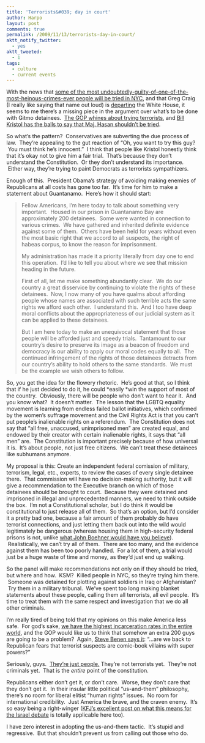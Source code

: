 ```yaml
---
title: 'Terrorists&#039; day in court'
author: Harpo
layout: post
comments: true
permalink: /2009/11/13/terrorists-day-in-court/
aktt_notify_twitter:
  - yes
aktt_tweeted:
  - 1
tags:
  - culture
  - current events
---
```

With the news that <a href="http://www.npr.org/templates/story/story.php?storyId=120377026&ft=1&f=1001" target="_blank">some of the most undoubtedly-guilty-of-one-of-the-most-heinous-crimes-ever people will be tried in NYC</a>, and that Greg Craig (I really like saying that name out loud) is <a href="http://www.cnn.com/2009/POLITICS/11/13/obama.staff.shakeup/index.html?eref=rss_topstories&utm_source=feedburner&utm_medium=feed&utm_campaign=Feed%3A+rss%2Fcnn_topstories+%28RSS%3A+Top+Stories%29&utm_content=Google+Reader" target="_blank">departing</a> the White House, it seems to me there&#8217;s a missing piece in the argument over what&#8217;s to be done with Gitmo detainees.  <a href="http://www.washingtonmonthly.com/archives/individual/2009_11/020968.php" target="_blank">The GOP whines about trying terrorists</a>, and <a href="http://thinkprogress.org/2009/11/13/kristol-hasan-trial/" target="_blank">Bill Kristol has the balls to say that Maj. Hasan shouldn&#8217;t be tried</a>.

So what&#8217;s the pattern?  Conservatives are subverting the due process of law.  They&#8217;re appealing to the gut reaction of &#8220;Oh, you want to try this guy?  You must think he&#8217;s innocent.&#8221;  I think that people like Kristol honestly think that it&#8217;s okay not to give him a fair trial.  That&#8217;s because they don&#8217;t understand the Constitution.  Or they don&#8217;t understand its importance.  Either way, they&#8217;re trying to paint Democrats as terrorists sympathizers.

Enough of this.  President Obama&#8217;s strategy of avoiding making enemies of Republicans at all costs has gone too far.  It&#8217;s time for him to make a statement about Guantanamo.  Here&#8217;s how it should start:

> Fellow Americans, I&#8217;m here today to talk about something very important.  Housed in our prison in Guantanamo Bay are approximately 200 detainees.  Some were wanted in connection to various crimes.  We have gathered and inherited definite evidence against some of them.  Others have been held for years without even the most basic right that we accord to all suspects, the right of habeas corpus, to know the reason for imprisonment.
> 
> My administration has made it a priority literally from day one to end this operation.  I&#8217;d like to tell you about where we see that mission heading in the future.
> 
> First of all, let me make something abundantly clear.  We do our country a great disservice by continuing to violate the rights of these detainees.  Now, I now many of you have qualms about affording people whose names are associated with such terrible acts the same rights we afford each other.  I understand this.  And I too have deep moral conflicts about the appropriateness of our judicial system as it can be applied to these detainees.
> 
> But I am here today to make an unequivocal statement that those people will be afforded just and speedy trials.  Tantamount to our country&#8217;s desire to preserve its image as a beacon of freedom and democracy is our ability to apply our moral codes equally to all.  The continued infringement of the rights of those detainees detracts from our country&#8217;s ability to hold others to the same standards.  We must be the example we wish others to follow.

So, you get the idea for the flowery rhetoric.  He&#8217;s good at that, so I think that if he just decided to do it, he could *easily *win the support of most of the country.  Obviously, there will be people who don&#8217;t want to hear it.  And you know what?  It doesn&#8217;t matter.  The lesson that the LGBTQ equality movement is learning from endless failed ballot initiatives, which confirmed by the women&#8217;s suffrage movement and the Civil Rights Act is that you can&#8217;t put people&#8217;s inalienable rights on a referendum.  The Constitution does not say that &#8220;all free, unaccused, unimprisoned men&#8221; are created equal, and endowed by their creator with certain inalienable rights, it says that &#8220;all men&#8221; are.  The Constitution is important precisely because of how universal it is.  It&#8217;s about people, not just free citizens.  We can&#8217;t treat these detainees like subhumans anymore.

My proposal is this: Create an independent federal comission of military, terrorism, legal, etc., experts, to review the cases of every single detainee there.  That commission will have no decision-making authority, but it will give a recommendation to the Executive branch on which of those detainees should be brought to court.  Because they were detained and imprisoned in illegal and unprecedented manners, we need to think outside the box.  I&#8217;m not a Constitutional scholar, but I do think it would be constitutional to just release all of them.  So that&#8217;s an option, but I&#8217;d consider it a pretty bad one, because a fair amount of them probably do have terrorist connections, and just letting them back out into the wild would legitimately be dangerous (whereas housing them in high-security federal prisons is not, unlike <a href="http://johnboehner.house.gov/News/DocumentSingle.aspx?DocumentID=128963" target="_blank">what John Boehner would have you believe</a>).  Realistically, we can&#8217;t try all of them.  There are too many, and the evidence against them has been too poorly handled.  For a lot of them, a trial would just be a huge waste of time and money, as they&#8217;d just end up walking.

So the panel will make recommendations not only on if they should be tried, but where and how.  KSM?  Killed people in NYC, so they&#8217;re trying him there.  Someone was detained for plotting against soldiers in Iraq or Afghanistan?  Try them in a military tribunal.  We&#8217;ve spent too long making blanket statements about these people, calling them all terrorists, all evil people.  It&#8217;s time to treat them with the same respect and investigation that we do all other criminals.

I&#8217;m really tired of being told that my opinions on this make America less safe.  For god&#8217;s sake, <a href="http://www.kcl.ac.uk/depsta/law/research/icps/worldbrief/wpb_stats.php?area=all&category=wb_poprate" target="_blank">we have the highest incarceration rates in the entire world</a>, and the GOP would like us to think that somehow an extra 200 guys are going to be a problem?  Again, <a href="http://www.washingtonmonthly.com/archives/individual/2009_11/020968.php" target="_blank">Steve Benen says it</a>: &#8220;&#8230;are we back to Republican fears that terrorist suspects are comic-book villains with super powers?&#8221;

Seriously, guys.  <span style="text-decoration: underline;">They&#8217;re just people.</span> They&#8217;re not terrorists yet.  They&#8217;re not criminals yet.  That is the *entire* point of the constitution.

Republicans either don&#8217;t get it, or don&#8217;t care.  Worse, they don&#8217;t care that they don&#8217;t get it.  In their insular little political &#8220;us-and-them&#8221; philosophy, there&#8217;s no room for liberal elitist &#8220;human rights&#8221; issues.  No room for international credibility.  Just America the brave, and the craven enemy.  It&#8217;s so easy being a right-winger (<a href="http://www.judaismwithoutborders.org/2009/11/11/between-a-rock-and-a-liberal-place/" target="_blank">KFJ&#8217;s excellent post on what this means for the Israel debate</a> is totally applicable here too).

I have zero interest in adopting the us-and-them tactic.  It&#8217;s stupid and regressive.  But that shouldn&#8217;t prevent us from calling out those who do.